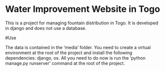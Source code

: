 # Water Improvement Website in Togo

This is a project for managing fountain distribution in Togo. It is developed in django and does not use a database.

#Use 

The data is contained in the ‘media’ folder. You need to create a virtual environment at the root of the project and install the following dependencies: django, os. All you need to do now is run the ‘python manage.py runserver’ command at the root of the project.
